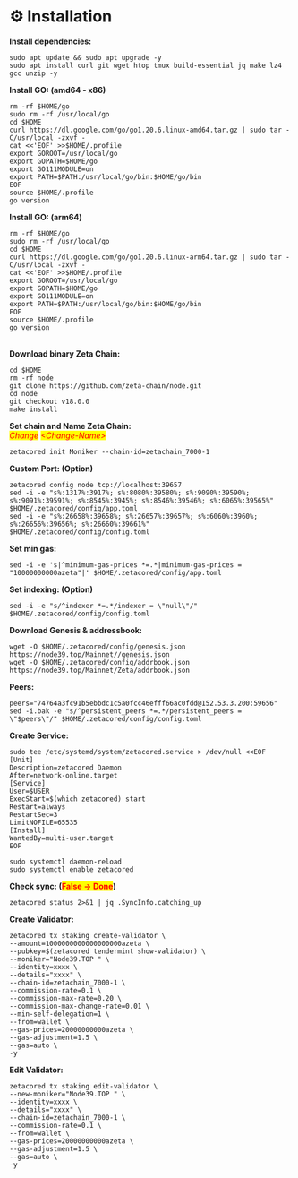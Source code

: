 # ⚙️ Installation

**Install dependencies:**

```
sudo apt update && sudo apt upgrade -y
sudo apt install curl git wget htop tmux build-essential jq make lz4 gcc unzip -y
```

**Install GO: (amd64 - x86)**

```
rm -rf $HOME/go
sudo rm -rf /usr/local/go
cd $HOME
curl https://dl.google.com/go/go1.20.6.linux-amd64.tar.gz | sudo tar -C/usr/local -zxvf -
cat <<'EOF' >>$HOME/.profile
export GOROOT=/usr/local/go
export GOPATH=$HOME/go
export GO111MODULE=on
export PATH=$PATH:/usr/local/go/bin:$HOME/go/bin
EOF
source $HOME/.profile
go version
```

**Install GO: (arm64)**

```
rm -rf $HOME/go
sudo rm -rf /usr/local/go
cd $HOME
curl https://dl.google.com/go/go1.20.6.linux-arm64.tar.gz | sudo tar -C/usr/local -zxvf -
cat <<'EOF' >>$HOME/.profile
export GOROOT=/usr/local/go
export GOPATH=$HOME/go
export GO111MODULE=on
export PATH=$PATH:/usr/local/go/bin:$HOME/go/bin
EOF
source $HOME/.profile
go version
```

\
**Download binary Zeta Chain:**

```
cd $HOME
rm -rf node
git clone https://github.com/zeta-chain/node.git
cd node
git checkout v18.0.0
make install
```

**Set chain and Name Zeta Chain:**\
_<mark style="color:red;">Change</mark>_ _<mark style="color:red;">\<Change-Name></mark>_&#x20;

```
zetacored init Moniker --chain-id=zetachain_7000-1
```

**Custom Port: (Option)**

```
zetacored config node tcp://localhost:39657
sed -i -e "s%:1317%:3917%; s%:8080%:39580%; s%:9090%:39590%; s%:9091%:39591%; s%:8545%:3945%; s%:8546%:39546%; s%:6065%:39565%" $HOME/.zetacored/config/app.toml
sed -i -e "s%:26658%:39658%; s%:26657%:39657%; s%:6060%:3960%; s%:26656%:39656%; s%:26660%:39661%" $HOME/.zetacored/config/config.toml
```

**Set min gas:**&#x20;

```
sed -i -e 's|^minimum-gas-prices *=.*|minimum-gas-prices = "10000000000azeta"|' $HOME/.zetacored/config/app.toml
```

**Set indexing: (Option)**&#x20;

```
sed -i -e "s/^indexer *=.*/indexer = \"null\"/" $HOME/.zetacored/config/config.toml
```

**Download Genesis & addressbook:**

```
wget -O $HOME/.zetacored/config/genesis.json https://node39.top/Mainnet//genesis.json
wget -O $HOME/.zetacored/config/addrbook.json https://node39.top/Mainnet/Zeta/addrbook.json
```

**Peers:**

```
peers="74764a3fc91b5ebbdc1c5a0fcc46efff66ac0fdd@152.53.3.200:59656"
sed -i.bak -e "s/^persistent_peers *=.*/persistent_peers = \"$peers\"/" $HOME/.zetacored/config/config.toml
```

**Create Service:**

```
sudo tee /etc/systemd/system/zetacored.service > /dev/null <<EOF
[Unit]
Description=zetacored Daemon
After=network-online.target
[Service]
User=$USER
ExecStart=$(which zetacored) start
Restart=always
RestartSec=3
LimitNOFILE=65535
[Install]
WantedBy=multi-user.target
EOF

sudo systemctl daemon-reload
sudo systemctl enable zetacored
```

**Check sync: (**<mark style="color:red;">**False -> Done**</mark>**)**

```
zetacored status 2>&1 | jq .SyncInfo.catching_up
```

**Create Validator:**

```
zetacored tx staking create-validator \
--amount=1000000000000000000azeta \
--pubkey=$(zetacored tendermint show-validator) \
--moniker="Node39.TOP " \
--identity=xxxx \
--details="xxxx" \
--chain-id=zetachain_7000-1 \
--commission-rate=0.1 \
--commission-max-rate=0.20 \
--commission-max-change-rate=0.01 \
--min-self-delegation=1 \
--from=wallet \
--gas-prices=20000000000azeta \
--gas-adjustment=1.5 \
--gas=auto \
-y
```

**Edit Validator:**

```
zetacored tx staking edit-validator \
--new-moniker="Node39.TOP " \
--identity=xxxx \
--details="xxxx" \
--chain-id=zetachain_7000-1 \
--commission-rate=0.1 \
--from=wallet \
--gas-prices=20000000000azeta \
--gas-adjustment=1.5 \
--gas=auto \
-y
```
